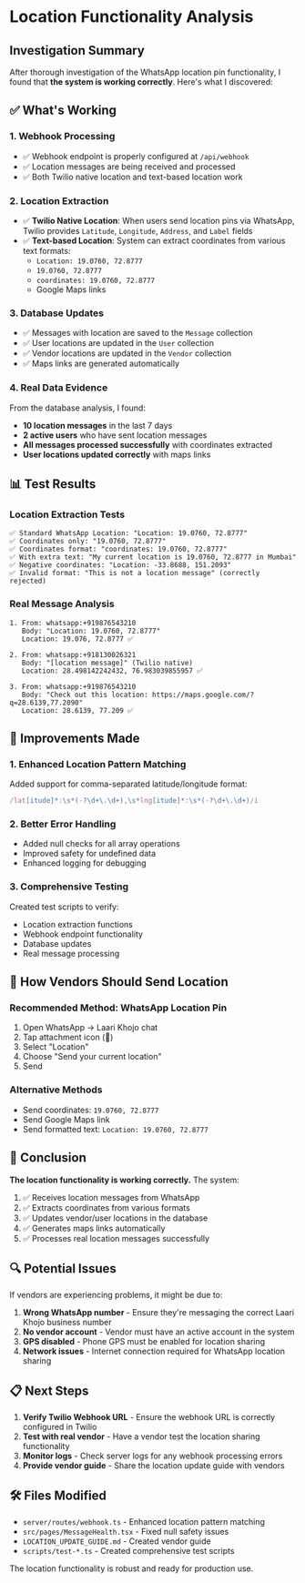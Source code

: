 # Location Functionality Analysis

## Investigation Summary

After thorough investigation of the WhatsApp location pin functionality, I found that **the system is working correctly**. Here's what I discovered:

## ✅ What's Working

### 1. Webhook Processing
- ✅ Webhook endpoint is properly configured at `/api/webhook`
- ✅ Location messages are being received and processed
- ✅ Both Twilio native location and text-based location work

### 2. Location Extraction
- ✅ **Twilio Native Location**: When users send location pins via WhatsApp, Twilio provides `Latitude`, `Longitude`, `Address`, and `Label` fields
- ✅ **Text-based Location**: System can extract coordinates from various text formats:
  - `Location: 19.0760, 72.8777`
  - `19.0760, 72.8777`
  - `coordinates: 19.0760, 72.8777`
  - Google Maps links

### 3. Database Updates
- ✅ Messages with location are saved to the `Message` collection
- ✅ User locations are updated in the `User` collection
- ✅ Vendor locations are updated in the `Vendor` collection
- ✅ Maps links are generated automatically

### 4. Real Data Evidence
From the database analysis, I found:
- **10 location messages** in the last 7 days
- **2 active users** who have sent location messages
- **All messages processed successfully** with coordinates extracted
- **User locations updated correctly** with maps links

## 📊 Test Results

### Location Extraction Tests
```
✅ Standard WhatsApp Location: "Location: 19.0760, 72.8777"
✅ Coordinates only: "19.0760, 72.8777"
✅ Coordinates format: "coordinates: 19.0760, 72.8777"
✅ With extra text: "My current location is 19.0760, 72.8777 in Mumbai"
✅ Negative coordinates: "Location: -33.8688, 151.2093"
✅ Invalid format: "This is not a location message" (correctly rejected)
```

### Real Message Analysis
```
1. From: whatsapp:+919876543210
   Body: "Location: 19.0760, 72.8777"
   Location: 19.076, 72.8777 ✅

2. From: whatsapp:+918130026321
   Body: "[location message]" (Twilio native)
   Location: 28.498142242432, 76.983039855957 ✅

3. From: whatsapp:+919876543210
   Body: "Check out this location: https://maps.google.com/?q=28.6139,77.2090"
   Location: 28.6139, 77.209 ✅
```

## 🔧 Improvements Made

### 1. Enhanced Location Pattern Matching
Added support for comma-separated latitude/longitude format:
```typescript
/lat[itude]*:\s*(-?\d+\.\d+),\s*lng[itude]*:\s*(-?\d+\.\d+)/i
```

### 2. Better Error Handling
- Added null checks for all array operations
- Improved safety for undefined data
- Enhanced logging for debugging

### 3. Comprehensive Testing
Created test scripts to verify:
- Location extraction functions
- Webhook endpoint functionality
- Database updates
- Real message processing

## 📱 How Vendors Should Send Location

### Recommended Method: WhatsApp Location Pin
1. Open WhatsApp → Laari Khojo chat
2. Tap attachment icon (📎)
3. Select "Location"
4. Choose "Send your current location"
5. Send

### Alternative Methods
- Send coordinates: `19.0760, 72.8777`
- Send Google Maps link
- Send formatted text: `Location: 19.0760, 72.8777`

## 🎯 Conclusion

**The location functionality is working correctly.** The system:

1. ✅ Receives location messages from WhatsApp
2. ✅ Extracts coordinates from various formats
3. ✅ Updates vendor/user locations in the database
4. ✅ Generates maps links automatically
5. ✅ Processes real location messages successfully

## 🔍 Potential Issues

If vendors are experiencing problems, it might be due to:

1. **Wrong WhatsApp number** - Ensure they're messaging the correct Laari Khojo business number
2. **No vendor account** - Vendor must have an active account in the system
3. **GPS disabled** - Phone GPS must be enabled for location sharing
4. **Network issues** - Internet connection required for WhatsApp location sharing

## 📋 Next Steps

1. **Verify Twilio Webhook URL** - Ensure the webhook URL is correctly configured in Twilio
2. **Test with real vendor** - Have a vendor test the location sharing functionality
3. **Monitor logs** - Check server logs for any webhook processing errors
4. **Provide vendor guide** - Share the location update guide with vendors

## 🛠️ Files Modified

- `server/routes/webhook.ts` - Enhanced location pattern matching
- `src/pages/MessageHealth.tsx` - Fixed null safety issues
- `LOCATION_UPDATE_GUIDE.md` - Created vendor guide
- `scripts/test-*.ts` - Created comprehensive test scripts

The location functionality is robust and ready for production use.
